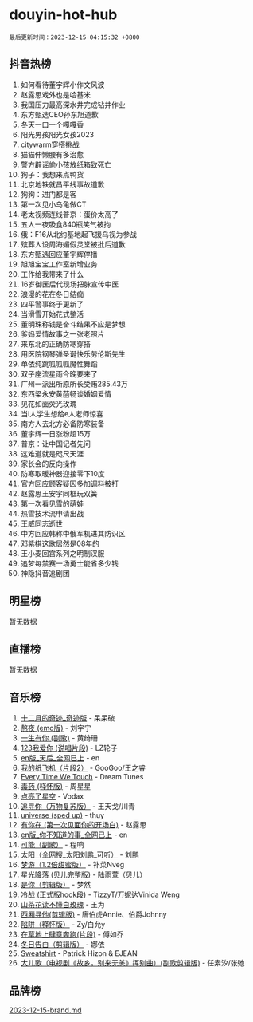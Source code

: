 # douyin-hot-hub

`最后更新时间：2023-12-15 04:15:32 +0800`

## 抖音热榜

1. 如何看待董宇辉小作文风波
1. 赵露思戏外也是哈基米
1. 我国压力最高深水井完成钻井作业
1. 东方甄选CEO孙东旭道歉
1. 冬天一口一个嘎嘎香
1. 阳光男孩阳光女孩2023
1. citywarm穿搭挑战
1. 猫猫伸懒腰有多治愈
1. 警方辟谣偷小孩放纸箱致死亡
1. 狗子：我想来点鸭货
1. 北京地铁就昌平线事故道歉
1. 狗狗：进门都是客
1. 第一次见小乌龟做CT
1. 老太视频连线普京：蛋价太高了
1. 五人一夜吸食840瓶笑气被拘
1. 俄：F16从北约基地起飞援乌视为参战
1. 殡葬人设周海媚假灵堂被批后道歉
1. 东方甄选回应董宇辉停播
1. 旭旭宝宝工作室新增业务
1. 工作给我带来了什么
1. 16岁御医后代现场把脉宣传中医
1. 浪漫的花在冬日结痂
1. 四平警事终于更新了
1. 当滑雪开始花式整活
1. 董明珠称钱是奋斗结果不应是梦想
1. 爹妈爱情故事之一张老照片
1. 来东北的正确防寒穿搭
1. 用医院钢琴弹圣诞快乐劳伦斯先生
1. 单依纯跳呱呱呱魔性舞蹈
1. 双子座流星雨今晚要来了
1. 广州一派出所原所长受贿285.43万
1. 东西梁永安黄菡畅谈婚姻爱情
1. 见花如面荧光玫瑰
1. 当i人学生想给e人老师惊喜
1. 南方人去北方必备防寒装备
1. 董宇辉一日涨粉超15万
1. 普京：让中国记者先问
1. 这难道就是咫尺天涯
1. 家长会的反向操作
1. 防寒取暖神器迎接零下10度
1. 官方回应顾客疑因多加调料被打
1. 赵露思王安宇同框玩双簧
1. 第一次看见雪的萌娃
1. 热雪技术流申请出战
1. 王威同志逝世
1. 中方回应韩称中俄军机进其防识区
1. 邓紫棋这歌居然是08年的
1. 王小麦回宫系列之明制汉服
1. 追梦每禁赛一场勇士能省多少钱
1. 神隐抖音追剧团

## 明星榜

暂无数据

## 直播榜

暂无数据

## 音乐榜

1. [十二月的奇迹_奇迹版](https://sf3-cdn-tos.douyinstatic.com/obj/tos-cn-ve-2774/oMslvA9FBzGMGHnyUuoiiUjtIAXfMz6tzwByW8) - 呆呆破
1. [熬夜 (emo版)](https://sf3-cdn-tos.douyinstatic.com/obj/tos-cn-ve-2774/ocQZvZErLThAfNQOtBZ178gQDfCDFBL9iB5lvY) - 刘宇宁
1. [一生有你 (副歌)](https://sf6-cdn-tos.douyinstatic.com/obj/tos-cn-ve-2774/o8xzM8HLaQzgMiJ96FKAWCenIuzkFpfClDdmeW) - 黄绮珊
1. [123我爱你 (说唱片段)](https://sf3-cdn-tos.douyinstatic.com/obj/tos-cn-ve-2774/oYCWFpY0hL9kda0dQKIGDYeKYfQmAse0DgpDjz) - LZ轮子
1. [en版_天后_全网已上](https://sf6-cdn-tos.douyinstatic.com/obj/tos-cn-ve-2774/ocKiQejaFGInpA6ke60CeLYXMDgXNYPpzdvtFO) - en
1. [我的纸飞机（片段2）](https://sf6-cdn-tos.douyinstatic.com/obj/tos-cn-ve-2774/oM2ZrKcg2CD5AeRB2gkeXOFB1IxAGJdZPazYHf) - GooGoo/王之睿
1. [Every Time We Touch](https://sf6-cdn-tos.douyinstatic.com/obj/tos-cn-ve-2774/ogN6lUKQeBBfEVhIOMikG1CcJjugxk1tztZyhP) - Dream Tunes
1. [毒药 (释怀版)](https://sf6-cdn-tos.douyinstatic.com/obj/tos-cn-ve-2774/oYILMEAzspdZBIzy4frJNB8ZHPHWAhiwowd4Ad) - 周星星
1. [点亮了星空](https://sf6-cdn-tos.douyinstatic.com/obj/tos-cn-ve-2774/oEeZYED0P1FUySQvtdr5u4gInbCDeBOHzBhlrM) - Vodax
1. [追寻你（万物复苏版）](https://sf3-cdn-tos.douyinstatic.com/obj/tos-cn-ve-2774/oYeAZJsbjIDit9APmBg8u6uDUQnHmoCf3gbo74) - 王天戈/川青
1. [universe (sped up)](https://sf6-cdn-tos.douyinstatic.com/obj/tos-cn-ve-2774/oIQnurQLDCsdYeegkM4CKuVb23MZBXtX6QB8bv) - thuy
1. [有你在 (第一次见面你的开场白)](https://sf3-cdn-tos.douyinstatic.com/obj/tos-cn-ve-2774/oAthrQ3ClJBfI57uBoFEgNDYtNCZ0TSYQQfxQ0) - 赵露思
1. [en版_你不知道的事_全网已上](https://sf3-cdn-tos.douyinstatic.com/obj/tos-cn-ve-2774/o4QbYLDezHUtFyDKdF9XfmPhIewaqEQAggj6Cb) - en
1. [可能（副歌）](https://sf6-cdn-tos.douyinstatic.com/obj/tos-cn-ve-2774/cde1731888894259b333569393c2fb51) - 程响
1. [太阳（全网搜_太阳刘鹏_可听）](https://sf6-cdn-tos.douyinstatic.com/obj/tos-cn-ve-2774/ogWbyIQnlBFImVbeDocRdCIYtBHlbJXgfZMvgz) - 刘鹏
1. [梦游（1.2倍甜蜜版）](https://sf3-cdn-tos.douyinstatic.com/obj/tos-cn-ve-2774/o4gyAUm8hwufoEABmwVIiQtHsFuGzAEEWtNMzo) - 补菜Nveg
1. [星光降落 (贝儿完整版)](https://sf3-cdn-tos.douyinstatic.com/obj/tos-cn-ve-2774/okwB9hAwyAtsFFkFBzAX1hOOfQuIoMNs0W2Mwr) - 陆雨萱（贝儿）
1. [是你（剪辑版）](https://sf3-cdn-tos.douyinstatic.com/obj/tos-cn-ve-2774/46019dae783c4c969944217fe1cfafc4) - 梦然
1. [冷战 (正式版hook段)](https://sf6-cdn-tos.douyinstatic.com/obj/tos-cn-ve-2774/oMuEoiBasWApEMVDgNiI8VAByNmwo5J0pyf8Yx) - TizzyT/万妮达Vinida Weng
1. [山茶花读不懂白玫瑰](https://sf6-cdn-tos.douyinstatic.com/obj/tos-cn-ve-2774/osfn8B7DktrRHEPJgPCfDbw7QDQEkwC16BxZg9) - 王为
1. [西厢寻他(剪辑版)](https://sf3-cdn-tos.douyinstatic.com/obj/tos-cn-ve-2774/oUsAVfAQKlRNxEv5qxvIB8o5qmIWUcXbzJKJhw) - 唐伯虎Annie、伯爵Johnny
1. [陷阱（释怀版）](https://sf6-cdn-tos.douyinstatic.com/obj/tos-cn-ve-2774/oE8C21LeZrzKLDFfQYgMzx4GAIHageG5IzayY7) - Zy/白允y
1. [在草地上肆意奔跑(片段)](https://sf6-cdn-tos.douyinstatic.com/obj/tos-cn-ve-2774/8831d494742f45dabdfa8adb8b817259) - 傅如乔
1. [冬日告白（剪辑版）](https://sf3-cdn-tos.douyinstatic.com/obj/tos-cn-ve-2774/osnlnjEpDhfuC8n0eXDQKgA0JagkBanHto7bZB) - 娜依
1. [Sweatshirt](https://sf3-cdn-tos.douyinstatic.com/obj/tos-cn-ve-2774/oIljDAEhoLZWOUjICBfkC4Uzg1QB1BFgNfItyL) - Patrick Hizon & EJEAN
1. [大儿歌（电视剧《故乡，别来无恙》挥别曲）(副歌剪辑版)](https://sf3-cdn-tos.douyinstatic.com/obj/tos-cn-ve-2774/oIkFetB8IIZQl6GECfgddMcQloQzQDdQXGEgCB) - 任素汐/张弛

## 品牌榜

[2023-12-15-brand.md](2023-12-15-brand.md)
